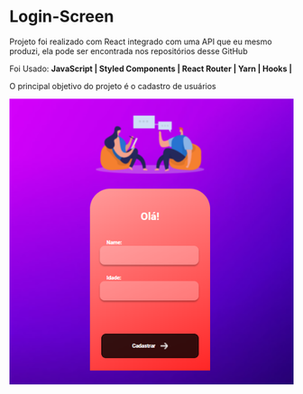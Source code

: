 <h1>Login-Screen </h1>

<p>Projeto foi realizado com React integrado com uma API que eu mesmo produzi, ela pode ser encontrada nos repositórios desse GitHub</p>

<p>Foi Usado: <strong> JavaScript | Styled Components | React Router | Yarn | Hooks |</strong></p>

<p>O principal objetivo do projeto é o cadastro de usuários</p>

<img src="./src//assets//Project.png" alt="Img-Project">

